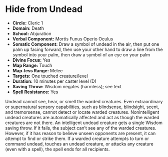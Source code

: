 # Hide from Undead

- **Circle:** Cleric 1
- **Domain:** Death
- **School:** Abjuration
- **Verbal Component:** Mortis Funus Operio Oculus
- **Somatic Component:** Draw a symbol of undead in the air, then put one palm up facing forward, then use your other hand to draw a line from the symbol into your palm, then draw a symbol of an eye on your palm
- **Divine Focus:** Yes
- **Map Range:** Touch
- **Map-less Range:** Melee
- **Targets:** One touched creature/level
- **Duration:** 10 minutes per caster level (D)
- **Saving Throw:** Wisdom negates (harmless); see text
- **Spell Resistance:** Yes

Undead cannot see, hear, or smell the warded creatures. Even extraordinary or supernatural sensory capabilities, such as blindsense, blindsight, scent, and tremorsense, cannot detect or locate warded creatures. Nonintelligent undead creatures are automatically affected and act as though the warded creatures are not there. An intelligent undead creature gets a single Wisdom saving throw. If it fails, the subject can’t see any of the warded creatures. However, if it has reason to believe unseen opponents are present, it can attempt to find or strike them. If a warded creature attempts to turn or command undead, touches an undead creature, or attacks any creature (even with a spell), the spell ends for all recipients.
